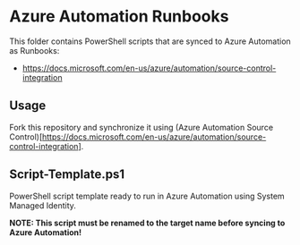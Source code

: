 # Azure Automation Runbooks

This folder contains PowerShell scripts that are synced to Azure Automation as Runbooks:
* https://docs.microsoft.com/en-us/azure/automation/source-control-integration

## Usage

Fork this repository and synchronize it using (Azure Automation Source Control)[https://docs.microsoft.com/en-us/azure/automation/source-control-integration].

## Script-Template.ps1

PowerShell script template ready to run in Azure Automation using System Managed Identity.

**NOTE: This script must be renamed to the target name before syncing to Azure Automation!**
